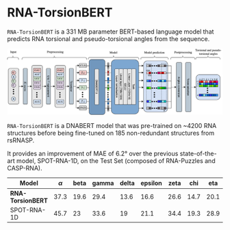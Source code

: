 # RNA-TorsionBERT

`RNA-TorsionBERT` is a 331 MB parameter BERT-based language model that predicts RNA torsional and pseudo-torsional angles from the sequence.

![](./img/dnabert_architecture_final.drawio.png)


`RNA-TorsionBERT` is a DNABERT model that was pre-trained on ~4200 RNA structures before being fine-tuned on 185 non-redundant structures from rsRNASP.

It provides an improvement of MAE of 6.2° over the previous state-of-the-art model, SPOT-RNA-1D, on the Test Set (composed of RNA-Puzzles and CASP-RNA).

| Model  | $\alpha$ | beta  | gamma | delta | epsilon | zeta  | chi   | eta | theta | 
|------------------|----------|-------|-------|-------|---------|-------|-------|-------|-------| 
| **RNA-TorsionBERT**  | 37.3     | 19.6 | 29.4 | 13.6 | 16.6 | 26.6 | 14.7 | 20.1 | 25.4 | 
| SPOT-RNA-1D        | 45.7     | 23 | 33.6 | 19 | 21.1 | 34.4 | 19.3 | 28.9 | 33.9 | 

